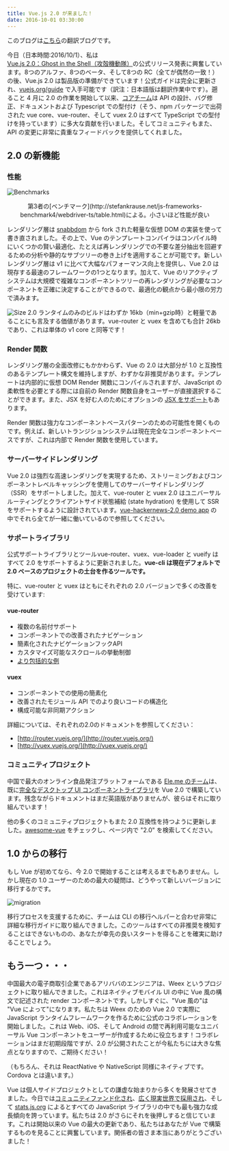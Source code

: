 ```yaml
---
title: Vue.js 2.0 が来ました！
date: 2016-10-01 03:30:00
---
```


このブログは[こちら](https://medium.com/the-vue-point/vue-2-0-is-here-ef1f26acf4b8#.70i8p9m8i)の翻訳ブログです。

今日（日本時間:2016/10/1）、私は [Vue.js 2.0：Ghost in the Shell（攻殻機動隊）](https://github.com/vuejs/vue/releases/tag/v2.0.0)の公式リリース発表に興奮しています。8つのアルファ、8つのベータ、そして8つの RC（全てが偶然の一致！）の後、Vue.js 2.0 は製品版の準備ができています！公式ガイドは完全に更新され、[vuejs.org/guide](https://vuejs.org/guide/) で入手可能です（訳注：日本語版は翻訳作業中です）。遡ること 4 月に 2.0 の作業を開始して以来、[コアチーム](https://github.com/orgs/vuejs/people)は API の設計、バグ修正、ドキュメントおよび Typescript での型付け（そう、npm パッケージで出荷された vue core、vue-router、そして vuex 2.0 はすべて TypeScript での型付けを持っています）に多大な貢献を行いました。そしてコミュニティもまた、API の変更に非常に貴重なフィードバックを提供してくれました。

## 2.0 の新機能

### 性能

![Benchmarks](https://cdn-images-1.medium.com/max/1600/1*Lu6OJiraJYShl4aBppoh3w.png)
<figcaption style="font-size:14px;text-align:center;">第3者の[ベンチマーク](http://stefankrause.net/js-frameworks-benchmark4/webdriver-ts/table.html)による。小さいほど性能が良い</figcaption>

レンダリング層は [snabbdom](https://github.com/snabbdom/snabbdom) から fork された軽量な仮想 DOM の実装を使って書き直されました。その上で、Vue のテンプレートコンパイラはコンパイル時にいくつかの賢い最適化、たとえば再レンダリングでの不要な差分抽出を回避するための分析や静的なサブツリーの巻き上げを適用することが可能です。新しいレンダリング層は v1 に比べて大幅なパフォーマンス向上を提供し、Vue 2.0 は現存する最速のフレームワークの1つとなります。加えて、Vue のリアクティブシステムは大規模で複雑なコンポーネントツリーの再レンダリングが必要なコンポーネントを正確に決定することができるので、最適化の観点から最小限の労力で済みます。

![Size](https://cdn-images-1.medium.com/max/1600/1*xV2_bx4eWC9RXiBZjeAMrw.png)
2.0 ランタイムのみのビルドはわずか 16kb（min+gzip時）と軽量であることにも言及する価値があります。vue-router と vuex を含めても合計 26kb であり、これは単体の v1 core と同等です！

### Render 関数

レンダリング層の全面改修にもかかわらず、Vue の 2.0 は大部分が 1.0 と互換性のあるテンプレート構文を維持しますが、わずかな非推奨があります。テンプレートは内部的に仮想 DOM Render 関数にコンパイルされますが、JavaScript の柔軟性を必要とする際には自前の Render 関数自身をユーザーが直接選択することができます。また、JSX を好む人のためにオプションの [JSX をサポート](https://github.com/vuejs/babel-plugin-transform-vue-jsx)もあります。

Render 関数は強力なコンポーネントベースパターンのための可能性を開くものです。例えば、新しいトランジションシステムは現在完全なコンポーネントベースですが、これは内部で Render 関数を使用しています。

### サーバーサイドレンダリング

Vue 2.0 は強烈な高速レンダリングを実現するため、ストリーミングおよびコンポーネントレベルキャッシングを使用してのサーバーサイドレンダリング（SSR）をサポートしました。加えて、vue-router と vuex 2.0 はユニバーサルルーティングとクライアントサイド状態補給 (state hydration) を使用して SSR をサポートするように設計されています。[vue-hackernews-2.0 demo app](https://github.com/vuejs/vue-hackernews-2.0/) の中でそれら全てが一緒に働いているので参照してください。

### サポートライブラリ

公式サポートライブラリとツール vue-router、vuex、vue-loader と vueify はすべて 2.0 をサポートするように更新されました。**vue-cli は現在デフォルトで 2.0 ベースのプロジェクトの土台を作るツールです。** 

特に、vue-router と vuex はともにそれぞれの 2.0 バージョンで多くの改善を受けています:

#### vue-router
- 複数の名前付<router-view>サポート
- <router-link>コンポーネントでの改善されたナビゲーション
- 簡素化されたナビゲーションフックAPI
- カスタマイズ可能なスクロールの挙動制御
- [より包括的な例](https://github.com/vuejs/vue-router/tree/dev/examples)

#### vuex
- コンポーネントでの使用の簡素化
- 改善されたモジュール API でのより良いコードの構造化
- 構成可能な非同期アクション

詳細については、それぞれの2.0のドキュメントを参照してください：

- [http://router.vuejs.org/](http://router.vuejs.org/)
- [http://vuex.vuejs.org/](http://vuex.vuejs.org/)


### コミュニティプロジェクト

中国で最大のオンライン食品発注プラットフォームである [Ele.me のチーム](https://github.com/ElemeFE/)は、既に[完全なデスクトップ UI コンポーネントライブラリ](https://github.com/ElemeFE/element)を Vue 2.0 で構築しています。残念ながらドキュメントはまだ英語版がありませんが、彼らはそれに取り組んでいます！

他の多くのコミュニティプロジェクトもまた 2.0 互換性を持つように更新しました。[awesome-vue](https://github.com/vuejs/awesome-vue) をチェックし、ページ内で "2.0" を検索してください。

## 1.0 からの移行

もし Vue が初めてなら、今 2.0 で開始することは考えるまでもありません。しかし現在の 1.0 ユーザーのための最大の疑問は、どうやって新しいバージョンに移行するかです。

![migration](https://cdn-images-1.medium.com/max/1600/1*157Ly5X6gx0C2CIvsMaNog.png)

移行プロセスを支援するために、チームは CLI の移行ヘルパーと合わせ非常に詳細な移行ガイドに取り組んできました。このツールはすべての非推奨を検知することはできないものの、あなたが幸先の良いスタートを得ることを確実に助けることでしょう。

## もう一つ・・・

中国最大の電子商取引企業であるアリババのエンジニアは、Weex というプロジェクトに取り組んできました。これはネイティブモバイル UI の中に Vue 風の構文で記述された render コンポーネントです。しかしすぐに、"Vue 風の"は "Vue によって"になります。私たちは Weex のための Vue 2.0 で実際に JavaScript ランタイムフレームワークを作るために公式のコラボレーションを開始しました。これは Web、iOS、そして Android の間で再利用可能なユニバーサル Vue コンポーネントをユーザーが作成するために役立ちます！コラボレーションはまだ初期段階ですが、2.0 が公開されたことが今私たちには大きな焦点となりますので、ご期待ください！

（もちろん、それは ReactNative や NativeScript 同様にネイティブです。Cordova とは違います。）

Vue は個人サイドプロジェクトとしての謙虚な始まりから多くを発展させてきました。今日では[コミュニティファンド化され](https://www.patreon.com/evanyou)、[広く現実世界で採用され](https://www.quora.com/How-popular-is-VueJS-in-the-industry/answer/Evan-You-3?__snid3__=365957938&__nsrc__=2&__filter__)、そして [stats.js.org](https://stats.js.org) によるとすべての JavaScript ライブラリの中でも最も強力な成長傾向を誇っています。私たちは 2.0 がさらにそれを後押しすると信じています。これは開始以来の Vue の最大の更新であり、私たちはあなたが Vue で構築するものを見ることに興奮しています。関係者の皆さま本当にありがとうございました！
